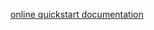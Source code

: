 [online quickstart documentation](https://acme-robotics.gitbook.io/road-runner/quickstart/introduction)
